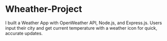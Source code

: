 # Wheather-Project
 I built a Weather App with OpenWeather API, Node.js, and Express.js. Users input their city and get current temperature with a weather icon for quick, accurate updates.
